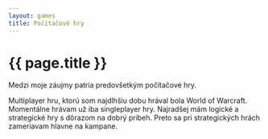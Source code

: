 ```yaml
---
layout: games
title: Počítačové hry
---
```

# {{ page.title }}

Medzi moje záujmy patria predovšetkým počítačové hry.

Multiplayer hru, ktorú som najdlhšiu dobu hrával bola World of Warcraft.
Momentálne hrávam už iba singleplayer hry.
Najradšej mám logické a strategické hry s dôrazom na dobrý príbeh. Preto sa pri strategických hrách zameriavam hlavne na kampane.
